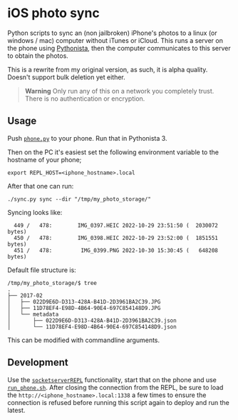 # iOS photo sync

Python scripts to sync an (non jailbroken) iPhone's photos to a linux (or windows / mac) computer
without iTunes or iCloud. This runs a server on the phone using [Pythonista][pythonista], then the
computer communicates to this server to obtain the photos.

This is a rewrite from my original version, as such, it is alpha quality. Doesn't support bulk
deletion yet either.

> **Warning**
> Only run any of this on a network you completely trust. There is no authentication or encryption.

## Usage

Push [`phone.py`](phone.py) to your phone. Run that in Pythonista 3.

Then on the PC it's easiest set the following environment variable to the hostname of your phone;
```
export REPL_HOST=<iphone_hostname>.local
```

After that one can run:
```
./sync.py sync --dir "/tmp/my_photo_storage/"
```

Syncing looks like:
```
  449 /   478:        IMG_0397.HEIC 2022-10-29 23:51:50 (  2030072 bytes)
  450 /   478:        IMG_0398.HEIC 2022-10-29 23:52:00 (  1851551 bytes)
  451 /   478:         IMG_0399.PNG 2022-10-30 15:30:45 (   648208 bytes)
```

Default file structure is:
```
/tmp/my_photo_storage/$ tree
.
├── 2017-02
│   ├── 022D9E6D-D313-428A-B41D-2D3961BA2C39.JPG
│   ├── 11D78EF4-E98D-4B64-90E4-697C854148D9.JPG
│   └── metadata
│       ├── 022D9E6D-D313-428A-B41D-2D3961BA2C39.json
│       └── 11D78EF4-E98D-4B64-90E4-697C854148D9.json
```

This can be modified with commandline arguments.

## Development
Use the [`socketserverREPL`](socketserverREPL) functionality, start that on the phone and use
[`run_phone.sh`](run_phone.sh). After closing the connection from the REPL, be sure to load the
`http://<iphone_hostname>.local:1338` a few times to ensure the connection is refused before running
this script again to deploy and run the latest.


[pythonista]: http://omz-software.com/pythonista/


